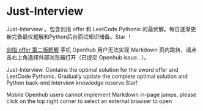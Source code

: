 # Just-Interview

Just-Interview 。包含剑指 offer 和 LeetCode Pythonic 的最优解。每日逐渐更新完备最优题解和Python后台面试知识储备。Star ！

[剑指 offer 第二版题解](https://github.com/YaxeZhang/Yaxe-To-Bytedance/blob/master/%E5%89%91%E6%8C%87offer%EF%BC%88%E7%AC%AC%E4%BA%8C%E7%89%88%EF%BC%89.md)
手机 Openhub 用户无法实现 Markdown 页内跳转，请点击右上角选择外部浏览器打开（已提交 Openhub issue...）。


Just-Interview. Contains the optimal solution for the sword offer and LeetCode Pythonic. Gradually update the complete optimal solution and Python back-end interview knowledge reserve.Star!

Mobile Openhub users cannot implement Markdown in-page jumps, please click on the top right corner to select an external browser to open
